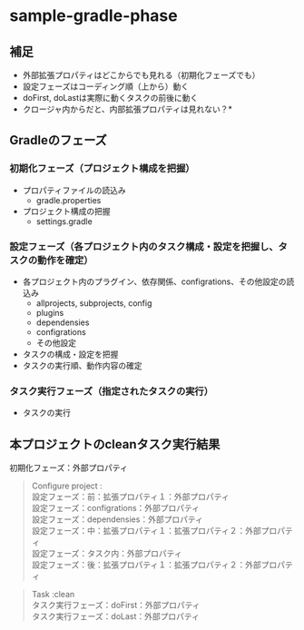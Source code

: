 # sample-gradle-phase
## 補足
* 外部拡張プロパティはどこからでも見れる（初期化フェーズでも）
* 設定フェーズはコーディング順（上から）動く
* doFirst, doLastは実際に動くタスクの前後に動く
* クロージャ内からだと、内部拡張プロパティは見れない？*

## Gradleのフェーズ
### 初期化フェーズ（プロジェクト構成を把握）
* プロパティファイルの読込み
  * gradle.properties
* プロジェクト構成の把握
  * settings.gradle
	
### 設定フェーズ（各プロジェクト内のタスク構成・設定を把握し、タスクの動作を確定）
* 各プロジェクト内のプラグイン、依存関係、configrations、その他設定の読込み
  * allprojects, subprojects, config
  * plugins
  * dependensies
  * configrations
  * その他設定
* タスクの構成・設定を把握
* タスクの実行順、動作内容の確定

### タスク実行フェーズ（指定されたタスクの実行）
* タスクの実行

## 本プロジェクトのcleanタスク実行結果
初期化フェーズ：外部プロパティ<br>

> Configure project :<br>
設定フェーズ：前：拡張プロパティ１：外部プロパティ<br>
設定フェーズ：configrations：外部プロパティ<br>
設定フェーズ：dependensies：外部プロパティ<br>
設定フェーズ：中：拡張プロパティ１：拡張プロパティ２：外部プロパティ<br>
設定フェーズ：タスク内：外部プロパティ<br>
設定フェーズ：後：拡張プロパティ１：拡張プロパティ２：外部プロパティ<br>

> Task :clean<br>
タスク実行フェーズ：doFirst：外部プロパティ<br>
タスク実行フェーズ：doLast：外部プロパティ<br>
